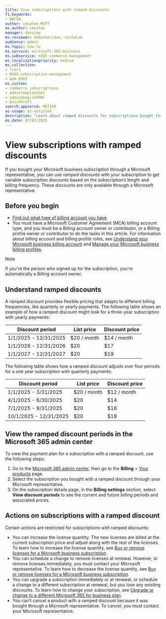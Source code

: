 ```yaml
---
title: View subscriptions with ramped discounts
f1.keywords:
- NOCSH
author: cmcatee-MSFT
ms.author: cmcatee
manager: dansimp
ms.reviewer: emmasheridan, nicholak
audience: Admin
ms.topic: how-to
ms.service: microsoft-365-business
ms.subservice: m365-commerce-management
ms.localizationpriority: medium
ms.collection:
- Tier1
- M365-subscription-management
- Adm_O365
ms.custom:
- commerce_subscriptions
- AdminTemplateSet
- admindeeplinkMAC
- QuickDraft
search.appverid: MET150
ai-usage: ai-assisted
description: "Learn about ramped discounts for subscriptions bought through a Microsoft representative and how to view them in the Microsoft 365 admin center."
ms.date: 07/07/2025
---
```


# View subscriptions with ramped discounts

If you bought your Microsoft business subscription through a Microsoft representative, you can use *ramped discounts* with your subscription to get variable subscription discounts based on the subscription’s length and billing frequency. These discounts are only available through a Microsoft representative.

## Before you begin

- [Find out what type of billing account you have](../manage-billing-accounts.md#view-my-billing-accounts).
- You must have a Microsoft Customer Agreement (MCA) billing account type, and you must be a Billing account owner or contributor, or a Billing profile owner or contributor to do the tasks in this article. For information about billing account and billing profile roles, see [Understand your Microsoft business billing account](../manage-billing-accounts.md) and [Manage your Microsoft business billing profiles](../billing-and-payments/manage-billing-profiles.md).

> [!NOTE]
> If you're the person who signed up for the subscription, you're automatically a Billing account owner.

## Understand ramped discounts

A ramped discount provides flexible pricing that adapts to different billing frequencies, like quarterly or yearly payments. The following table shows an example of how a ramped discount might look for a three-year subscription with yearly payments:

|Discount period  |List price  |Discount price  |
|---------|---------|---------|
|1/1/2025 - 12/31/2025 |$20 / month |$14 / month |
|1/1/2026 - 12/31/2026 |$20 |$17 |
|1/1/2027 - 12/31/2027 |$20 |$19 |

The following table shows how a ramped discount adjusts over four periods for a one year subscription with quarterly payments:

|Discount period  |List price  |Discount price  |
|---------|---------|---------|
|1/1/2025 - 3/31/2025 |$20 / month |$12 / month |
|4/1/2025 - 6/30/2025 |$20 |$14 |
|7/1/2025 - 9/31/2025 |$20 |$16 |
|10/1/2025 - 12/31/2025 |$20 |$18 |

## View the ramped discount periods in the Microsoft 365 admin center

To view the payment plan for a subscription with a ramped discount, use the following steps:

1. Go to the <a href="https://go.microsoft.com/fwlink/p/?linkid=2024339" target="_blank">Microsoft 365 admin center</a>, then go to the **Billing** > <a href="https://go.microsoft.com/fwlink/p/?linkid=842054" target="_blank">Your products</a> page.
2. Select the subscription you bought with a ramped discount through your Microsoft representative.
3. On the subscription details page, in the **Billing settings** section, select **View discount periods** to see the current and future billing periods and associated prices.

## Actions on subscriptions with a ramped discount

Certain actions are restricted for subscriptions with ramped discounts:

- You can increase the license quantity. The new licenses are billed at the current subscription price and adjust along with the rest of the licenses. To learn how to increase the license quantity, see [Buy or remove licenses for a Microsoft business subscription](../licenses/buy-licenses.md).
- You can schedule a change to remove licenses at renewal. However, to remove licenses immediately, you must contact your Microsoft representative. To learn how to decrease the license quantity, see [Buy or remove licenses for a Microsoft business subscription](../licenses/buy-licenses.md).
- You can upgrade a subscription immediately or at renewal, or schedule a change to a different subscription at renewal, but you lose any existing discounts. To learn how to change your subscription, see [Upgrade or change to a different Microsoft 365 for business plan](upgrade-to-different-plan.md).
- You can’t cancel a product with a ramped discount because it was bought through a Microsoft representative. To cancel, you must contact your Microsoft representative.
